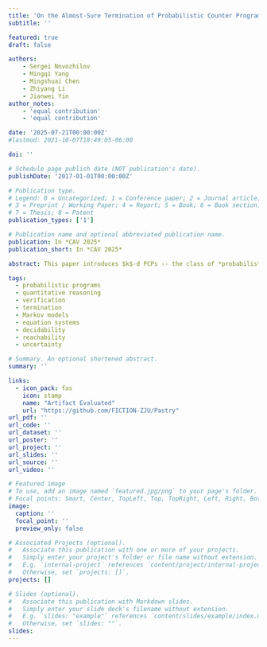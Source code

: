 ```yaml
---
title: 'On the Almost-Sure Termination of Probabilistic Counter Programs'
subtitle: ''

featured: true
draft: false

authors:
    - Sergei Novozhilov
    - Mingqi Yang
    - Mingshuai Chen
    - Zhiyang Li
    - Jianwei Yin
author_notes:
    - 'equal contribution'
    - 'equal contribution'

date: '2025-07-21T00:00:00Z'
#lastmod: 2021-10-07T18:49:05-06:00

doi: ''

# Schedule page publish date (NOT publication's date).
publishDate: '2017-01-01T00:00:00Z'

# Publication type.
# Legend: 0 = Uncategorized; 1 = Conference paper; 2 = Journal article;
# 3 = Preprint / Working Paper; 4 = Report; 5 = Book; 6 = Book section;
# 7 = Thesis; 8 = Patent
publication_types: ['1']

# Publication name and optional abbreviated publication name.
publication: In *CAV 2025*
publication_short: In *CAV 2025*

abstract: This paper introduces $k$-d PCPs -- the class of *probabilistic counter programs* with $k \in \mathbb{N}$ counter variables inducing possibly infinite-state Markov chains. We show that the universal (positive) almost-sure termination problem is *undecidable* for $k$-d PCPs in general, yet *decidable* for $1$-d PCPs. We present an efficient decision procedure for the latter leveraging the technique of *Markov chain finitization*. Moreover, we identify several classes of $k$-d PCPs that are reducible to $1$-d PCPs -- thus their termination properties can be inferred automatically. Experiments demonstrate that our decision procedure can certify (positive) almost-sure termination -- without resorting to invariants or supermartingales -- of non-trivial probabilistic programs beyond the scope of existing tools.

tags:
  - probabilistic programs
  - quantitative reasoning
  - verification
  - termination
  - Markov models
  - equation systems
  - decidability
  - reachability
  - uncertainty

# Summary. An optional shortened abstract.
summary: ''

links:
  - icon_pack: fas
    icon: stamp
    name: "Artifact Evaluated"
    url: "https://github.com/FICTION-ZJU/Pastry"
url_pdf: ''
url_code: ''
url_dataset: ''
url_poster: ''
url_project: ''
url_slides: ''
url_source: ''
url_video: ''

# Featured image
# To use, add an image named `featured.jpg/png` to your page's folder.
# Focal points: Smart, Center, TopLeft, Top, TopRight, Left, Right, BottomLeft, Bottom, BottomRight.
image:
  caption: ''
  focal_point: ''
  preview_only: false

# Associated Projects (optional).
#   Associate this publication with one or more of your projects.
#   Simply enter your project's folder or file name without extension.
#   E.g. `internal-project` references `content/project/internal-project/index.md`.
#   Otherwise, set `projects: []`.
projects: []

# Slides (optional).
#   Associate this publication with Markdown slides.
#   Simply enter your slide deck's filename without extension.
#   E.g. `slides: "example"` references `content/slides/example/index.md`.
#   Otherwise, set `slides: ""`.
slides:
---
```


<!-- {{% callout note %}}
Click the _Cite_ button above to demo the feature to enable visitors to import publication metadata into their reference management software.
{{% /callout %}} -->
